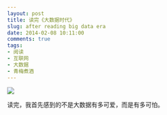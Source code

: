 ```yaml
---
layout: post
title: 读完《大数据时代》
slug: after reading big data era
date: 2014-02-08 10:11:00
comments: true
tags:
- 阅读
- 互联网
- 大数据
- 青梅煮酒
---
```


![](http://pic.yupoo.com/leninlee/DwnY4bqO/medish.jpg)

读完，我首先感到的不是大数据有多可爱，而是有多可怕。
